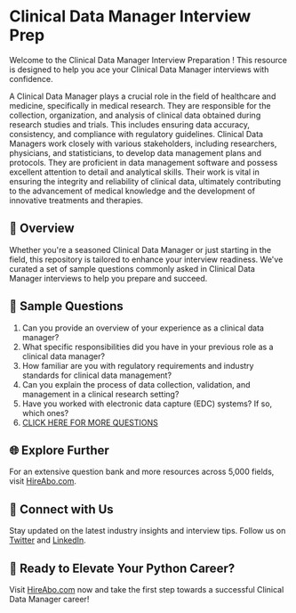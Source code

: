 # Clinical Data Manager Interview Prep

Welcome to the Clinical Data Manager Interview Preparation ! This resource is designed to help you ace your Clinical Data Manager interviews with confidence.

A Clinical Data Manager plays a crucial role in the field of healthcare and medicine, specifically in medical research. They are responsible for the collection, organization, and analysis of clinical data obtained during research studies and trials. This includes ensuring data accuracy, consistency, and compliance with regulatory guidelines. Clinical Data Managers work closely with various stakeholders, including researchers, physicians, and statisticians, to develop data management plans and protocols. They are proficient in data management software and possess excellent attention to detail and analytical skills. Their work is vital in ensuring the integrity and reliability of clinical data, ultimately contributing to the advancement of medical knowledge and the development of innovative treatments and therapies.

## 🚀 Overview

Whether you're a seasoned Clinical Data Manager or just starting in the field, this repository is tailored to enhance your interview readiness. We've curated a set of sample questions commonly asked in Clinical Data Manager interviews to help you prepare and succeed.

## 📝 Sample Questions

1. Can you provide an overview of your experience as a clinical data manager?
2. What specific responsibilities did you have in your previous role as a clinical data manager?
3. How familiar are you with regulatory requirements and industry standards for clinical data management?
4. Can you explain the process of data collection, validation, and management in a clinical research setting?
5. Have you worked with electronic data capture (EDC) systems? If so, which ones?
6. [CLICK HERE FOR MORE QUESTIONS](https://hireabo.com/job/2_3_4/Clinical%20Data%20Manager)

## 🌐 Explore Further

For an extensive question bank and more resources across 5,000 fields, visit [HireAbo.com](https://www.hireabo.com).

## 📱 Connect with Us

Stay updated on the latest industry insights and interview tips. Follow us on [Twitter](https://twitter.com/hireabo) and [LinkedIn](https://www.linkedin.com/in/hire-abo-3609972a8/).

## 🚀 Ready to Elevate Your Python Career?

Visit [HireAbo.com](https://www.hireabo.com) now and take the first step towards a successful Clinical Data Manager career!